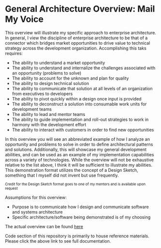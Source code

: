 # General Architecture Overview: Mail My Voice

This overview will illustrate my specific approach to enterprise architecture. In general, I view the discipline of enterprise architecture to be that of a connector which bridges market opportunities to drive value to technical strategy across the development organization. Accomplishing this taks requires:

* The ability to understand a market opportunity
* The ability to understand and internalize the challenges associated with an opportunity (problems to solve)
* The ability to account for the unknown and plan for quality
* The ability to design technical solution
* The ability to communicate that solution at all levels of an organization from executives to developers
* The ability to pivot quickly within a design once input is provided
* The ability to deconstruct a solution into consumable work units for development teams
* The ability to lead and mentor teams
* The ability to guide implementation and roll-out strategies to work in harmony with the development effort
* The ability to interact with customers in order to find new opportunities

In this overview you will see an abbreviated example of how I analyze an opportunity and problems to solve in order to define architectural patterns and solutions. Additionally, this will showcase my general development abilities, and can be used as an example of my implementation capabilities across a variety of technologies. While the overview will not be exhaustive relative to the list above, I think it will be sufficient to illustrate my abilities. This demonstration format utilizes the concept of a Design Sketch, something that I myself did not invent but use frequently.

<small>Credit for the Design Sketch format goes to one of my mentors and is available upon request</small>

Assumptions for this overview:
* Purpose is to communicate how I design and communicate software and systems architecture
* Specific architecture/software being demonstrated is of my choosing

The actual overview can be found [here](https://github.com/theBoEffect/mmv-architecture-demo/wiki)

Code section of this repository is primarily to house reference materials. Please click the above link to see full documentation.
